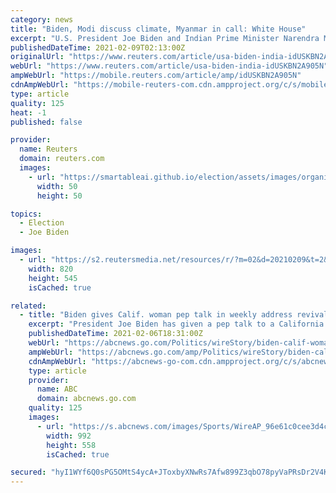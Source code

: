 ```yaml
---
category: news
title: "Biden, Modi discuss climate, Myanmar in call: White House"
excerpt: "U.S. President Joe Biden and Indian Prime Minister Narendra Modi agreed in a call on Monday to work closely to fight COVID-19, renew their partnership on climate change and defend democratic institution and norms around the world,"
publishedDateTime: 2021-02-09T02:13:00Z
originalUrl: "https://www.reuters.com/article/usa-biden-india-idUSKBN2A905N"
webUrl: "https://www.reuters.com/article/usa-biden-india-idUSKBN2A905N"
ampWebUrl: "https://mobile.reuters.com/article/amp/idUSKBN2A905N"
cdnAmpWebUrl: "https://mobile-reuters-com.cdn.ampproject.org/c/s/mobile.reuters.com/article/amp/idUSKBN2A905N"
type: article
quality: 125
heat: -1
published: false

provider:
  name: Reuters
  domain: reuters.com
  images:
    - url: "https://smartableai.github.io/election/assets/images/organizations/reuters.com-50x50.jpg"
      width: 50
      height: 50

topics:
  - Election
  - Joe Biden

images:
  - url: "https://s2.reutersmedia.net/resources/r/?m=02&d=20210209&t=2&i=1550820862&w=&fh=545px&fw=&ll=&pl=&sq=&r=LYNXMPEH1803I"
    width: 820
    height: 545
    isCached: true

related:
  - title: "Biden gives Calif. woman pep talk in weekly address revival"
    excerpt: "President Joe Biden has given a pep talk to a California woman who was laid off because of the coronavirus pandemic"
    publishedDateTime: 2021-02-06T18:31:00Z
    webUrl: "https://abcnews.go.com/Politics/wireStory/biden-calif-woman-pep-talk-weekly-address-revival-75728273"
    ampWebUrl: "https://abcnews.go.com/amp/Politics/wireStory/biden-calif-woman-pep-talk-weekly-address-revival-75728273"
    cdnAmpWebUrl: "https://abcnews-go-com.cdn.ampproject.org/c/s/abcnews.go.com/amp/Politics/wireStory/biden-calif-woman-pep-talk-weekly-address-revival-75728273"
    type: article
    provider:
      name: ABC
      domain: abcnews.go.com
    quality: 125
    images:
      - url: "https://s.abcnews.com/images/Sports/WireAP_96e61c0cee3d4cb9927dbd51881debe3_16x9_992.jpg"
        width: 992
        height: 558
        isCached: true

secured: "hyI1WYf6Q0sPG5OMtS4ycA+JToxbyXNwRs7Afw899Z3qbO78pyVaPRsDr2V4K8IM3sM2Sm479eqdoKfCuiI5mgkaRnJP850t2knNlIYiw/bc7QjbiECDLsC4wHpXAipjE7TXsgCvVJ/YWMkfPMuHdgPuMVBCLKNrpHwCcpQS81OFqMh2JkHm+DcGMT4ahJ/8CBjYG4jUWtgVeaCmZVFUk6tW1jMa8ZSfXSx2H82VC0KKw1lI7fiOJ+dL/0uYmhgHzSR6vWt9P3Sf8Toh0pRU3VqEtrNA8IV7IgoDufaJrZ1jsQV4VxkXm/pmmJjzwKCQ884ww23MeoLhboPsLsKSbJf1bppA58SGKNGQ752LusQ=;S60h2kmBX1+PCc/Z0XtHJA=="
---
```


